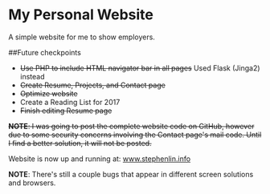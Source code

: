 # My Personal Website
A simple website for me to show employers.

##Future checkpoints
* ~~Use PHP to include HTML navigator bar in all pages~~ Used Flask (Jinga2) instead
* ~~Create Resume, Projects, and Contact page~~
* ~~Optimize website~~ 
* Create a Reading List for 2017
* ~~Finish editing Resume page~~

~~**NOTE**: I was going to post the complete website code on GitHub, however due to some security concerns involving the Contact page's mail code. Until I find a better solution, it will not be posted.~~

Website is now up and running at: www.stephenlin.info

**NOTE**: There's still a couple bugs that appear in different screen solutions and browsers.
